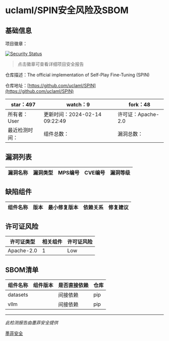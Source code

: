 # uclaml/SPIN安全风险及SBOM

## 基础信息

项目徽章：

[![Security Status](https://www.murphysec.com/platform3/v31/badge/1757837721153708032.svg)](https://www.murphysec.com/console/report/1757110423127838720/1757837721153708032)

> 点击徽章可查看详细项目安全报告

仓库描述：The official implementation of Self-Play Fine-Tuning (SPIN)

仓库地址：[https://github.com/uclaml/SPIN](https://github.com/uclaml/SPIN)

| star：497 | watch：9 | fork：48 |
| ----------- | -------------- | ------------ |
| 所有者：User | 更新时间：2024-02-14 09:22:49 | 许可证：Apache-2.0 |
| 最近检测时间： | 组件总数： | 漏洞总数： |




## 漏洞列表

| 漏洞名称 | 漏洞类型 | MPS编号 | CVE编号 | 漏洞等级 |
| ------- | ------ | ------- | ------ | ----- |





## 缺陷组件

| 组件名称 | 版本 | 最小修复版本 | 依赖关系 | 修复建议 |
| -------- | ---- | ------------ | -------- | -------- |





## 许可证风险

| 许可证类型 | 相关组件 | 许可证风险 |
| ---------- | -------- | ---------- |
|Apache-2.0|1|Low|




## SBOM清单

| 组件名称 | 组件版本 | 是否直接依赖 | 仓库 |
| -------- | -------- | ------------ | ---- |
|datasets||间接依赖|pip|
|vllm||间接依赖|pip|


------

*此检测报告由墨菲安全提供*

[墨菲安全](www.murphysec.com)